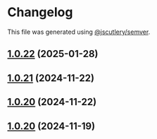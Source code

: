 # Changelog

This file was generated using [@jscutlery/semver](https://github.com/jscutlery/semver).

## [1.0.22](https://github.com/RedHatInsights/frontend-components/compare/@redhat-cloud-services/tsc-transform-imports-1.0.21...@redhat-cloud-services/tsc-transform-imports-1.0.22) (2025-01-28)

## [1.0.21](https://github.com/RedHatInsights/frontend-components/compare/@redhat-cloud-services/tsc-transform-imports-1.0.20...@redhat-cloud-services/tsc-transform-imports-1.0.21) (2024-11-22)

## [1.0.20](https://github.com/RedHatInsights/frontend-components/compare/@redhat-cloud-services/tsc-transform-imports-1.0.19...@redhat-cloud-services/tsc-transform-imports-1.0.20) (2024-11-22)

## [1.0.20](https://github.com/Hyperkid123/frontend-components/compare/@redhat-cloud-services/tsc-transform-imports-1.0.19...@redhat-cloud-services/tsc-transform-imports-1.0.20) (2024-11-19)
